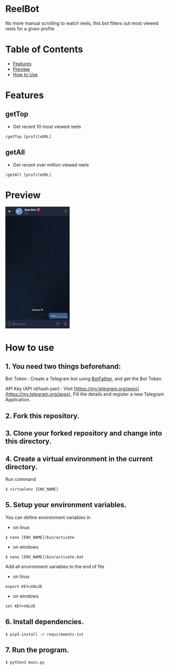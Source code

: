 # ReelBot
No more manual scrolling to watch reels, this bot filters out most viewed reels for a given profile


# Table of Contents
- [Features](#features)
- [Preview](#preview)
- [How to Use](#how-to-use)


# Features

## getTop

- Get recent 10 most viewed reels
```
/getTop [profileURL]
```

## getAll

- Get recent over million viewed reels
```
/getAll [profileURL]
```


# Preview
<img src="docs/ReelBot.gif" width="200">


# How to use
## 1. You need two things beforehand:
Bot Token : Create a Telegram bot using [BotFather](https://telegram.me/BotFather), and get the Bot Token.

API Key (API id/hash pair) : Visit [https://my.telegram.org/apps](https://my.telegram.org/apps), Fill the details and register a new Telegram Application.

## 2. Fork this repository.
## 3. Clone your forked repository and change into this directory.
## 4. Create a virtual environment in the current directory.
Run command
```
$ virtualenv [ENV_NAME]
```
## 5. Setup your environment variables.
You can define environment variables in 
- on linux
```
$ nano [ENV_NAME]/bin/activate
```
- on windows
```
$ nano [ENV_NAME]/bin/activate.bat
```

Add all environment variables to the end of file 
- on linux 

```
export KEY=VALUE
```
- on windows

```
set KEY=VALUE
```

## 6. Install dependencies.
```
$ pip3 install -r requirements.txt
```

## 7. Run the program.
```
$ python3 main.py
``` 